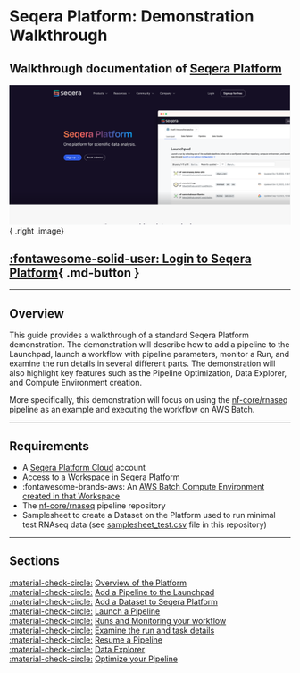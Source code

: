 # Seqera Platform: Demonstration Walkthrough

Walkthrough documentation of [Seqera Platform](https://seqera.io/)
---
![](assets/landing_page.png){ .right .image}

[:fontawesome-solid-user: Login to Seqera Platform](https://tower.nf/login){ .md-button }
---

---

## Overview
This guide provides a walkthrough of a standard Seqera Platform demonstration. The demonstration will describe how to add a pipeline to the Launchpad, launch a workflow with pipeline parameters, monitor a Run, and examine the run details in several different parts. The demonstration will also highlight key features such as the Pipeline Optimization, Data Explorer, and Compute Environment creation.

More specifically, this demonstration will focus on using the [nf-core/rnaseq](https://github.com/nf-core/rnaseq) pipeline as an example and executing the workflow on AWS Batch.

---

## Requirements

- A [Seqera Platform Cloud](https://seqera.io/login) account
- Access to a Workspace in Seqera Platform
- :fontawesome-brands-aws: An [AWS Batch Compute Environment created in that Workspace](https://docs.seqera.io/platform/23.3.0/compute-envs/aws-batch)
- The [nf-core/rnaseq](https://github.com/nf-core/rnaseq) pipeline repository
- Samplesheet to create a Dataset on the Platform used to run minimal test RNAseq data (see [samplesheet_test.csv](./samplesheet_test.csv) file in this repository)

---

## Sections
[:material-check-circle:]() [Overview of the Platform](./demo_overview.md)  <br/>
[:material-check-circle:]() [Add a Pipeline to the Launchpad](./add_a_pipeline.md) <br/>
[:material-check-circle:]() [Add a Dataset to Seqera Platform](./add_a_dataset.md) <br/>
[:material-check-circle:]() [Launch a Pipeline](./launch_pipeline.md) <br/>
[:material-check-circle:]() [Runs and Monitoring your workflow](./monitor_run.md) <br/>
[:material-check-circle:]() [Examine the run and task details](./run_details.md) <br/>
[:material-check-circle:]() [Resume a Pipeline](./resume_pipeline.md) <br/>
[:material-check-circle:]() [Data Explorer](./data_explorer.md) <br/>
[:material-check-circle:]() [Optimize your Pipeline](./pipeline_optimization.md) <br/>
